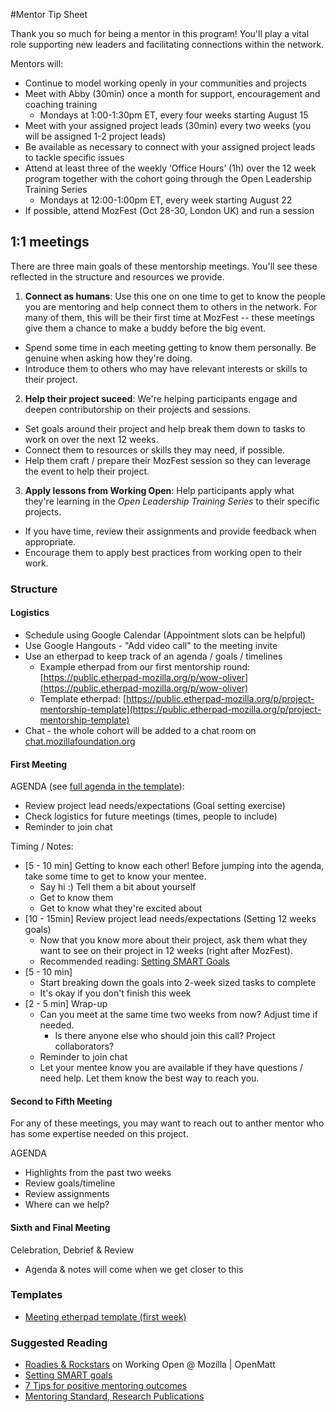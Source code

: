 #Mentor Tip Sheet

Thank you so much for being a mentor in this program! You'll play a vital role supporting new leaders and facilitating connections within the network.

Mentors will:
* Continue to model working openly in your communities and projects
* Meet with Abby (30min) once a month for support, encouragement and coaching training
  * Mondays at 1:00-1:30pm ET, every four weeks starting August 15
* Meet with your assigned project leads (30min) every two weeks (you will be assigned 1-2 project leads)
* Be available as necessary to connect with your assigned project leads to tackle specific issues
* Attend at least three of the weekly ‘Office Hours’ (1h) over the 12 week program together with the cohort going through the Open Leadership Training Series
  * Mondays at 12:00-1:00pm ET, every week starting August 22
* If possible, attend MozFest (Oct 28-30, London UK) and run a session


## 1:1 meetings

There are three main goals of these mentorship meetings. You'll see these reflected in the structure and resources we provide.

1. **Connect as humans**: Use this one on one time to get to know the people you are mentoring and help connect them to others in the network. For many of them, this will be their first time at MozFest -- these meetings give them a chance to make a buddy before the big event.
  * Spend some time in each meeting getting to know them personally. Be genuine when asking how they're doing.
  * Introduce them to others who may have relevant interests or skills to their project.
2. **Help their project suceed**: We're helping participants engage and deepen contributorship on their projects and sessions.
  * Set goals around their project and help break them down to tasks to work on over the next 12 weeks.
  * Connect them to resources or skills they may need, if possible.
  * Help them craft / prepare their MozFest session so they can leverage the event to help their project.
3. **Apply lessons from Working Open**: Help participants apply what they're learning in the *Open Leadership Training Series* to their specific projects.
  * If you have time, review their assignments and provide feedback when appropriate.
  * Encourage them to apply best practices from working open to their work.

### Structure

#### Logistics
* Schedule using Google Calendar (Appointment slots can be helpful)
* Use Google Hangouts - "Add video call" to the meeting invite
* Use an etherpad to keep track of an agenda / goals / timelines
  * Example etherpad from our first mentorship round: [https://public.etherpad-mozilla.org/p/wow-oliver](https://public.etherpad-mozilla.org/p/wow-oliver)
  * Template etherpad: [https://public.etherpad-mozilla.org/p/project-mentorship-template](https://public.etherpad-mozilla.org/p/project-mentorship-template)
* Chat - the whole cohort will be added to a chat room on [chat.mozillafoundation.org](http://chat.mozillafoundation.org/)

#### First Meeting

AGENDA (see [full agenda in the template](https://public.etherpad-mozilla.org/p/project-mentorship-template)):
* Review project lead needs/expectations (Goal setting exercise)
* Check logistics for future meetings (times, people to include)
* Reminder to join chat

Timing / Notes:

* [5 - 10 min] Getting to know each other! Before jumping into the agenda, take some time to get to know your mentee.
  * Say hi :) Tell them a bit about yourself
  * Get to know them
  * Get to know what they're excited about
* [10 - 15min] Review project lead needs/expectations (Setting 12 weeks goals)
  * Now that you know more about their project, ask them what they want to see on their project in 12 weeks (right after MozFest).
  * Recommended reading: [Setting SMART Goals](https://docs.google.com/document/d/1CAhFgm_27HHVGFtmw1HKpm2yQNmeggE7uGgm3blvYkA/edit?usp=sharing)
* [5 - 10 min]
  * Start breaking down the goals into 2-week sized tasks to complete
  * It's okay if you don't finish this week
* [2 - 5 min] Wrap-up
  * Can you meet at the same time two weeks from now? Adjust time if needed.
    * Is there anyone else who should join this call? Project collaborators?
  * Reminder to join chat
  * Let your mentee know you are available if they have questions / need help. Let them know the best way to reach you.

#### Second to Fifth Meeting

For any of these meetings, you may want to reach out to anther mentor who has some expertise needed on this project.

AGENDA
* Highlights from the past two weeks
* Review goals/timeline
* Review assignments
* Where can we help?

#### Sixth and Final Meeting

Celebration, Debrief & Review
* Agenda & notes will come when we get closer to this

### Templates

* [Meeting etherpad template (first week)](https://public.etherpad-mozilla.org/p/project-mentorship-template)

### Suggested Reading
* [Roadies & Rockstars](http://blog.workopen.org/leadership/) on Working Open @ Mozilla | OpenMatt
* [Setting SMART goals](https://docs.google.com/document/d/1CAhFgm_27HHVGFtmw1HKpm2yQNmeggE7uGgm3blvYkA/edit?usp=sharing)
* [7 Tips for positive mentoring outcomes](http://www.management-mentors.com/about/corporate-mentoring-matters-blog/7-tips-for-positive-mentoring-outcomes?utm_source=feedburner&utm_medium=feed&utm_campaign=Feed%3A+management-mentors%2FWsXO+%28Corporate+Mentoring+Matters%29)
* [Mentoring Standard, Research Publications](http://www.mentoringstandard.com/researchpublications/)
